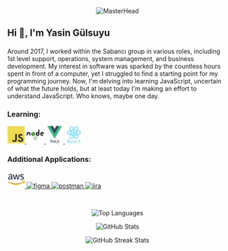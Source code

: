 <div style="text-align: center;">
    <img src="https://i.giphy.com/media/v1.Y2lkPTc5MGI3NjExbmM5YjhnNjE1Ym03eG9pdnptMDE0djhwaGlyNTFjaXFma25ub2FwbiZlcD12MV9pbnRlcm5hbF9naWZfYnlfaWQmY3Q9Zw/XIqCQx02E1U9W/giphy.gif" alt="MasterHead" width="100%" height="400px">
</div>

<h3 style="text-align: left; font-size: 1.5em;">Hi 👋, I'm Yasin Gülsuyu</h3>

<p style="text-align: left;">
    Around 2017, I worked within the Sabancı group in various roles, including 1st level support, operations, system management, and business development. My interest in software was sparked by the countless hours spent in front of a computer, yet I struggled to find a starting point for my programming journey. Now, I'm delving into learning JavaScript, uncertain of what the future holds, but at least today I'm making an effort to understand JavaScript. Who knows, maybe one day.
</p>

<h3 style="text-align: left;">Learning:</h3>
<p style="text-align: left;">
    <a href="https://developer.mozilla.org/en-US/docs/Web/JavaScript" target="_blank" rel="noreferrer">
        <img src="https://raw.githubusercontent.com/devicons/devicon/master/icons/javascript/javascript-original.svg" alt="javascript" width="40" height="40"/>
    </a>
    <a href="https://nodejs.org" target="_blank" rel="noreferrer">
        <img src="https://raw.githubusercontent.com/devicons/devicon/master/icons/nodejs/nodejs-original-wordmark.svg" alt="nodejs" width="40" height="40"/>
    </a>
    <a href="https://vuejs.org/" target="_blank" rel="noreferrer">
        <img src="https://raw.githubusercontent.com/devicons/devicon/master/icons/vuejs/vuejs-original-wordmark.svg" alt="vuejs" width="40" height="40"/>
    </a>
    <a href="https://reactjs.org/" target="_blank" rel="noreferrer">
        <img src="https://raw.githubusercontent.com/devicons/devicon/master/icons/react/react-original-wordmark.svg" alt="react" width="40" height="40"/>
    </a>
</p>

<h3 style="text-align: left;">Additional Applications:</h3>
<p style="text-align: left;">
    <a href="https://aws.amazon.com" target="_blank" rel="noreferrer">
        <img src="https://raw.githubusercontent.com/devicons/devicon/master/icons/amazonwebservices/amazonwebservices-original-wordmark.svg" alt="aws" width="40" height="40"/>
    </a>
    <a href="https://www.figma.com/" target="_blank" rel="noreferrer">
        <img src="https://www.vectorlogo.zone/logos/figma/figma-icon.svg" alt="figma" width="40" height="40"/>
    </a>
    <a href="https://www.postman.com/" target="_blank" rel="noreferrer">
        <img src="https://www.vectorlogo.zone/logos/getpostman/getpostman-icon.svg" alt="postman" width="40" height="40"/>
    </a>
    <a href="https://www.atlassian.com/software/jira" target="_blank" rel="noreferrer">
        <img src="https://www.vectorlogo.zone/logos/atlassian_jira/atlassian_jira-icon.svg" alt="jira" width="40" height="40"/>
    </a>
</p>

<br>

<p align="center">
    <img src="https://github-readme-stats.vercel.app/api/top-langs/?username=drekovicyasin&layout=compact&langs_count=6&theme=default&bg_color=ffffff" alt="Top Languages" />
</p>

<p align="center">
    <img src="https://github-readme-stats.vercel.app/api?username=drekovicyasin&show_icons=true&theme=default&bg_color=ffffff" alt="GitHub Stats" />
</p>

<p align="center">
    <img src="https://github-readme-streak-stats.herokuapp.com/?user=drekovicyasin&theme=default&background=ffffff" alt="GitHub Streak Stats" />
</p>
